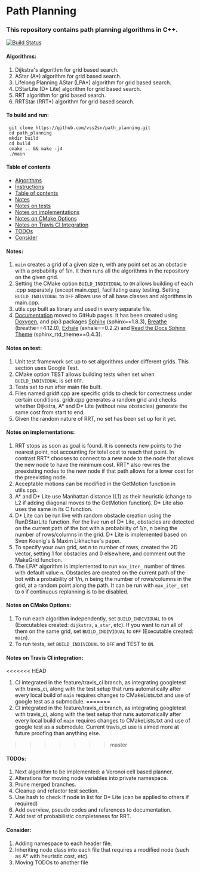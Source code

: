 # Path Planning #

### This repository contains path planning algorithms in C++. ###

[![Build Status](https://travis-ci.com/vss2sn/path_planning.svg?branch=feature%2Ftravis_ci)](https://travis-ci.com/vss2sn/path_planning)

<a name="algorithms"></a>
#### Algorithms: ####
1. Dijkstra's algorithm for grid based search.
2. AStar (A*) algorithm for grid based search.
3. Lifelong Planning AStar (LPA*) algorithm for grid based search.
4. DStarLite (D* Lite) algorithm for grid based search.
5. RRT algorithm for grid based search.
6. RRTStar (RRT*) algorithm for grid based search.

<a name="instructions"></a>
#### To build and run: ####
     git clone https://github.com/vss2sn/path_planning.git  
     cd path_planning  
     mkdir build  
     cd build  
     cmake .. && make -j4  
     ./main  

<a name="toc"></a>
#### Table of contents ####
- [Algorithms](#algorithms)
- [Instructions](#instructions)
- [Table of contents](#toc)
- [Notes](#notes)
- [Notes on tests](#notes_on_tests)
- [Notes on implementations](#notes_on_implementations)
- [Notes on CMake Options](#notes_on_cmake_options)
- [Notes on Travis CI Integration](#notes_on_travis_ci_integration)
- [TODOs](#todos)
- [Consider](#consider)

<a name="notes"></a>
#### Notes: ####
1. `main` creates a grid of a given size n, with any point set as an obstacle with a probability of 1/n. It then runs all the algorithms in the repository on the given grid.
2. Setting the CMake option `BUILD_INDIVIDUAL` to `ON` allows building of each .cpp separately (except main.cpp), facilitating easy testing. Setting `BUILD_INDIVIDUAL` to `OFF` allows use of all base classes and algorithms in main.cpp.
3. utils.cpp built as library and used in every separate file.
4. [Documentation](https://vss2sn.github.io/path_planning/) moved to GitHub pages. It has been created using [Doxygen](http://www.doxygen.nl/), and pip3 packages [Sphinx](http://www.sphinx-doc.org/en/master/) (sphinx==1.8.3), [Breathe](https://github.com/michaeljones/breathe) (breathe==4.12.0), [Exhale](https://github.com/svenevs/exhale) (exhale==0.2.2) and [Read the Docs Sphinx Theme](https://github.com/rtfd/sphinx_rtd_theme) (sphinx_rtd_theme==0.4.3).

<a name="notes_on_tests"></a>
#### Notes on test: ####
1. Unit test framework set up to set algorithms under different grids. This section uses Google Test.
2. CMake option TEST allows building tests when set when `BUILD_INDIVIDUAL` is set `OFF`.
3. Tests set to run after main file built.
4. Files named grid#.cpp are specific grids to check for correctness under certain conditions. gridr.cpp generates a random grid and checks whether Dijkstra, A\* and D\* Lite (without new obstacles) generate the same cost from start to end.
5. Given the random nature of RRT, no set has been set up for it yet.

<a name="notes_on_implementations"></a>
#### Notes on implementations: ####
1. RRT stops as soon as goal is found. It is connects new points to the nearest point, not accounting for total cost to reach that point. In contrast RRT\* chooses to connect to a new node to the node that allows the new node to have the minimum cost. RRT\* also rewires the preexisting nodes to the new node if that path allows for a lower cost for the preexisting node.
2. Acceptable motions can be modified in the GetMotion function in utils.cpp.
3. A\* and D\* Lite use Manhattan distance (L1) as their heuristic (change to L2 if adding diagonal moves to the GetMotion function). D* Lite also uses the same in its C function.
4. D* Lite can be run live with random obstacle creation using the RunDStarLite function. For the live run of D* Lite, obstacles are detected on the current path of the bot with a probability  of 1/n, n being the number of rows/columns in the grid. D* Lite is implemented based on Sven Koenig's & Maxim Likhachev's paper.
5. To specify your own grid, set n to number of rows, created the 2D vector, setting 1 for obstacles and 0 elsewhere, and comment out the MakeGrid function.
6. The LPA* algorithm is implemented to run `max_iter_` number of times with default value `n`. Obstacles are created on the current path of the bot with a probability  of 1/n, n being the number of rows/columns in the grid, at a random point along the path. It can be run with `max_iter_` set to `0` if continuous replanning is to be disabled.

<a name="notes_on_cmake_options"></a>
#### Notes on CMake Options: ####
1. To run each algorithm independently, set `BUILD_INDIVIDUAL` to `ON` (Executables created: `dijkstra`, `a_star`, etc). If you want to run all of them on the same grid, set `BUILD_INDIVIDUAL` to `OFF` (Executable created: `main`).
2. To run tests, set `BUILD_INDIVIDUAL` to `OFF` and TEST to `ON`.

<a name="notes_on_travis_ci_integration"></a>
#### Notes on Travis CI integration: ####
<<<<<<< HEAD
1. CI integrated in the feature/travis_ci branch, as integrating googletest with travis_ci, along with the test setup that runs automatically after every local build of `main` requires changes to CMakeLists.txt and use of google test as a submodule.
=======
1. CI integrated in the feature/travis_ci branch, as integrating googletest with travis_ci, along with the test setup that runs automatically after every local build of `main` requires changes to CMakeLists.txt and use of google test as a submodule. Current travis_ci use is aimed more at future proofing than anything else.
>>>>>>> master

<a name="todos"></a>
#### TODOs: ####
1. Next algorithm to be implemented: a Voronoi cell based planner.
2. Alterations for moving node variables into private namespace.
3. Prune merged branches.
4. Cleanup and refactor test section.
5. Use hash to check if node in list for D* Lite (can be applied to others if required)
6. Add overview, pseudo codes and references to documentation.
7. Add test of probabilistic completeness for RRT.

<a name="consider"></a>
#### Consider: ####
1. Adding namespace to each header file.
2. Inheriting node class into each file that requires a modified node (such as A* with heuristic cost, etc).
3. Moving TODOs to another file
